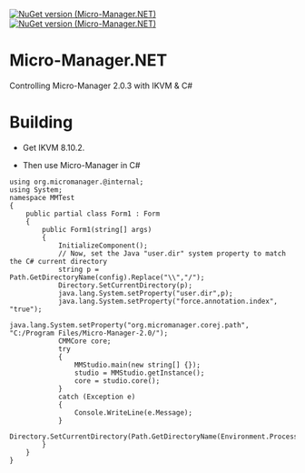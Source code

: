 [![NuGet version (Micro-Manager.NET)](https://img.shields.io/nuget/v/Micro-Manager.NET.svg)](https://www.nuget.org/packages/Micro-Manager.NET/2.0.3)
[![NuGet version (Micro-Manager.NET)](https://img.shields.io/nuget/dt/Micro-Manager.NET?color=g)](https://www.nuget.org/packages/Micro-Manager.NET/2.0.3)
# Micro-Manager.NET
 Controlling Micro-Manager 2.0.3 with IKVM & C#

# Building 
- Get IKVM 8.10.2.

- Then use Micro-Manager in C#
```
using org.micromanager.@internal;
using System;
namespace MMTest
{
    public partial class Form1 : Form
    {
        public Form1(string[] args)
        {
            InitializeComponent();
            // Now, set the Java "user.dir" system property to match the C# current directory
            string p = Path.GetDirectoryName(config).Replace("\\","/");
            Directory.SetCurrentDirectory(p);
            java.lang.System.setProperty("user.dir",p);
            java.lang.System.setProperty("force.annotation.index", "true");
            java.lang.System.setProperty("org.micromanager.corej.path", "C:/Program Files/Micro-Manager-2.0/");
            CMMCore core;
            try
            {
                MMStudio.main(new string[] {});
                studio = MMStudio.getInstance();
                core = studio.core();
            }
            catch (Exception e)
            {
                Console.WriteLine(e.Message);
            }
            Directory.SetCurrentDirectory(Path.GetDirectoryName(Environment.ProcessPath));
        }
    }
}
```
